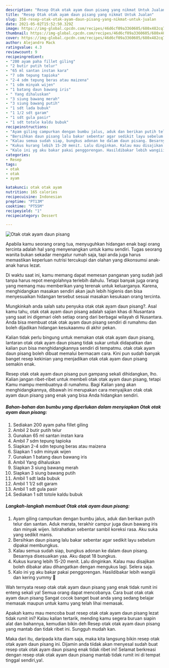 ```yaml
---
description: "Resep Otak otak ayam daun pisang yang nikmat Untuk Jualan"
title: "Resep Otak otak ayam daun pisang yang nikmat Untuk Jualan"
slug: 358-resep-otak-otak-ayam-daun-pisang-yang-nikmat-untuk-jualan
date: 2021-05-02T15:52:50.329Z
image: https://img-global.cpcdn.com/recipes/46d6cf09a3360605/680x482cq70/otak-otak-ayam-daun-pisang-foto-resep-utama.jpg
thumbnail: https://img-global.cpcdn.com/recipes/46d6cf09a3360605/680x482cq70/otak-otak-ayam-daun-pisang-foto-resep-utama.jpg
cover: https://img-global.cpcdn.com/recipes/46d6cf09a3360605/680x482cq70/otak-otak-ayam-daun-pisang-foto-resep-utama.jpg
author: Alejandro Mack
ratingvalue: 4.3
reviewcount: 9
recipeingredient:
- "200 ayam paha fillet giling"
- "2 butir putih telur"
- "65 ml santan instan kara"
- "7 sdm tepung tapioka"
- "2-4 sdm tepung beras atau maizena"
- "1 sdm minyak wijen"
- "1 batang daun bawang iris"
- " Yang dihaluskan"
- "3 siung bawang merah"
- "3 siung bawang putih"
- "1 sdt lada bubuk"
- "1 1/2 sdt garam"
- "1 sdt gula pasir"
- "1 sdt totole kaldu bubuk"
recipeinstructions:
- "Ayam giling campurkan dengan bumbu jalus, aduk dan berikan putih telur dan santan. Aduk merata, terakhir campur juga daun bawang iris dan minyak wijen. Istirahatkan sebentar sambil koreksi rasa. Aku suka yang sedikit manis."
- "Bersihkan daun pisang lalu bakar sebentar agar sedikit layu sebelum dipakai membungkus."
- "Kalau semua sudah siap, bungkus adonan ke dalam daun pisang. Besarnya disesuaikan yaa. Aku dapat 18 bungkus."
- "Kukus kurang lebih 15-20 menit. Lalu dinginkan. Kalau mau disajikan boleh dibakar atau dihangatkan dengan mengukus lagi. Selera saja."
- "Kalo ini yg aku bakar pakai penggorengan. Hasildibakar lebih wangiii dan kering yummy 🥰"
categories:
- Resep
tags:
- otak
- otak
- ayam

katakunci: otak otak ayam 
nutrition: 165 calories
recipecuisine: Indonesian
preptime: "PT13M"
cooktime: "PT55M"
recipeyield: "1"
recipecategory: Dessert

---
```



![Otak otak ayam daun pisang](https://img-global.cpcdn.com/recipes/46d6cf09a3360605/680x482cq70/otak-otak-ayam-daun-pisang-foto-resep-utama.jpg)

Apabila kamu seorang orang tua, menyuguhkan hidangan enak bagi orang tercinta adalah hal yang menyenangkan untuk kamu sendiri. Tugas seorang  wanita bukan sekadar mengatur rumah saja, tapi anda juga harus memastikan keperluan nutrisi tercukupi dan olahan yang dikonsumsi anak-anak harus lezat.

Di waktu  saat ini, kamu memang dapat memesan panganan yang sudah jadi tanpa harus repot mengolahnya terlebih dahulu. Tetapi banyak juga orang yang memang mau memberikan yang terenak untuk keluarganya. Karena, menghidangkan masakan sendiri akan jauh lebih higienis dan bisa menyesuaikan hidangan tersebut sesuai masakan kesukaan orang tercinta. 



Mungkinkah anda salah satu penyuka otak otak ayam daun pisang?. Asal kamu tahu, otak otak ayam daun pisang adalah sajian khas di Nusantara yang saat ini digemari oleh setiap orang dari berbagai wilayah di Nusantara. Anda bisa membuat otak otak ayam daun pisang sendiri di rumahmu dan boleh dijadikan hidangan kesukaanmu di akhir pekan.

Kalian tidak perlu bingung untuk memakan otak otak ayam daun pisang, lantaran otak otak ayam daun pisang tidak sukar untuk didapatkan dan kalian pun bisa menghidangkannya sendiri di tempatmu. otak otak ayam daun pisang boleh dibuat memalui bermacam cara. Kini pun sudah banyak banget resep kekinian yang menjadikan otak otak ayam daun pisang semakin enak.

Resep otak otak ayam daun pisang pun gampang sekali dihidangkan, lho. Kalian jangan ribet-ribet untuk membeli otak otak ayam daun pisang, tetapi Kamu mampu membuatnya di rumahmu. Bagi Kalian yang akan menghidangkannya, dibawah ini merupakan cara menyajikan otak otak ayam daun pisang yang enak yang bisa Anda hidangkan sendiri.

<!--inarticleads1-->

##### Bahan-bahan dan bumbu yang diperlukan dalam menyiapkan Otak otak ayam daun pisang:

1. Sediakan 200 ayam paha fillet giling
1. Ambil 2 butir putih telur
1. Gunakan 65 ml santan instan kara
1. Ambil 7 sdm tepung tapioka
1. Siapkan 2-4 sdm tepung beras atau maizena
1. Siapkan 1 sdm minyak wijen
1. Gunakan 1 batang daun bawang iris
1. Ambil  Yang dihaluskan
1. Siapkan 3 siung bawang merah
1. Siapkan 3 siung bawang putih
1. Ambil 1 sdt lada bubuk
1. Ambil 1 1/2 sdt garam
1. Ambil 1 sdt gula pasir
1. Sediakan 1 sdt totole kaldu bubuk




<!--inarticleads2-->

##### Langkah-langkah membuat Otak otak ayam daun pisang:

1. Ayam giling campurkan dengan bumbu jalus, aduk dan berikan putih telur dan santan. Aduk merata, terakhir campur juga daun bawang iris dan minyak wijen. Istirahatkan sebentar sambil koreksi rasa. Aku suka yang sedikit manis.
1. Bersihkan daun pisang lalu bakar sebentar agar sedikit layu sebelum dipakai membungkus.
1. Kalau semua sudah siap, bungkus adonan ke dalam daun pisang. Besarnya disesuaikan yaa. Aku dapat 18 bungkus.
1. Kukus kurang lebih 15-20 menit. Lalu dinginkan. Kalau mau disajikan boleh dibakar atau dihangatkan dengan mengukus lagi. Selera saja.
1. Kalo ini yg aku bakar pakai penggorengan. Hasildibakar lebih wangiii dan kering yummy 🥰




Wah ternyata resep otak otak ayam daun pisang yang enak tidak rumit ini enteng sekali ya! Semua orang dapat mencobanya. Cara buat otak otak ayam daun pisang Sangat cocok banget buat anda yang sedang belajar memasak maupun untuk kamu yang telah lihai memasak.

Apakah kamu mau mencoba buat resep otak otak ayam daun pisang lezat tidak rumit ini? Kalau kalian tertarik, mending kamu segera buruan siapin alat dan bahannya, kemudian bikin deh Resep otak otak ayam daun pisang yang mantab dan tidak ribet ini. Sungguh mudah kan. 

Maka dari itu, daripada kita diam saja, maka kita langsung bikin resep otak otak ayam daun pisang ini. Dijamin anda tiidak akan menyesal sudah buat resep otak otak ayam daun pisang enak tidak ribet ini! Selamat berkreasi dengan resep otak otak ayam daun pisang mantab tidak rumit ini di tempat tinggal sendiri,ya!.

